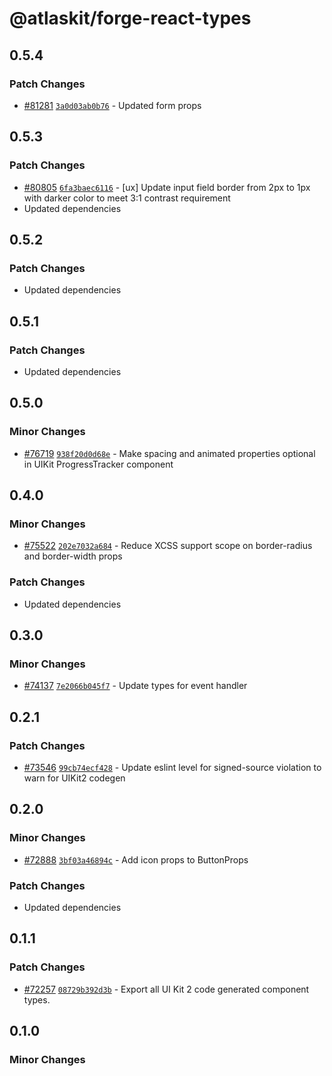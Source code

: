# @atlaskit/forge-react-types

## 0.5.4

### Patch Changes

- [#81281](https://stash.atlassian.com/projects/CONFCLOUD/repos/confluence-frontend/pull-requests/81281) [`3a0d03ab0b76`](https://stash.atlassian.com/projects/CONFCLOUD/repos/confluence-frontend/commits/3a0d03ab0b76) - Updated form props

## 0.5.3

### Patch Changes

- [#80805](https://stash.atlassian.com/projects/CONFCLOUD/repos/confluence-frontend/pull-requests/80805) [`6fa3baec6116`](https://stash.atlassian.com/projects/CONFCLOUD/repos/confluence-frontend/commits/6fa3baec6116) - [ux] Update input field border from 2px to 1px with darker color to meet 3:1 contrast requirement
- Updated dependencies

## 0.5.2

### Patch Changes

- Updated dependencies

## 0.5.1

### Patch Changes

- Updated dependencies

## 0.5.0

### Minor Changes

- [#76719](https://stash.atlassian.com/projects/CONFCLOUD/repos/confluence-frontend/pull-requests/76719) [`938f20d0d68e`](https://stash.atlassian.com/projects/CONFCLOUD/repos/confluence-frontend/commits/938f20d0d68e) - Make spacing and animated properties optional in UIKit ProgressTracker component

## 0.4.0

### Minor Changes

- [#75522](https://stash.atlassian.com/projects/CONFCLOUD/repos/confluence-frontend/pull-requests/75522) [`202e7032a684`](https://stash.atlassian.com/projects/CONFCLOUD/repos/confluence-frontend/commits/202e7032a684) - Reduce XCSS support scope on border-radius and border-width props

### Patch Changes

- Updated dependencies

## 0.3.0

### Minor Changes

- [#74137](https://stash.atlassian.com/projects/CONFCLOUD/repos/confluence-frontend/pull-requests/74137) [`7e2066b045f7`](https://stash.atlassian.com/projects/CONFCLOUD/repos/confluence-frontend/commits/7e2066b045f7) - Update types for event handler

## 0.2.1

### Patch Changes

- [#73546](https://stash.atlassian.com/projects/CONFCLOUD/repos/confluence-frontend/pull-requests/73546) [`99cb74ecf428`](https://stash.atlassian.com/projects/CONFCLOUD/repos/confluence-frontend/commits/99cb74ecf428) - Update eslint level for signed-source violation to warn for UIKit2 codegen

## 0.2.0

### Minor Changes

- [#72888](https://stash.atlassian.com/projects/CONFCLOUD/repos/confluence-frontend/pull-requests/72888) [`3bf03a46894c`](https://stash.atlassian.com/projects/CONFCLOUD/repos/confluence-frontend/commits/3bf03a46894c) - Add icon props to ButtonProps

### Patch Changes

- Updated dependencies

## 0.1.1

### Patch Changes

- [#72257](https://stash.atlassian.com/projects/CONFCLOUD/repos/confluence-frontend/pull-requests/72257) [`08729b392d3b`](https://stash.atlassian.com/projects/CONFCLOUD/repos/confluence-frontend/commits/08729b392d3b) - Export all UI Kit 2 code generated component types.

## 0.1.0

### Minor Changes
